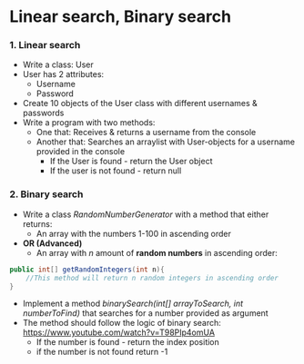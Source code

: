 # Linear search, Binary search

### 1. Linear search

- Write a class: User
- User has 2 attributes:
  - Username
  - Password
- Create 10 objects of the User class with different usernames & passwords
- Write a program with two methods:
  - One that: Receives & returns a username from the console
  - Another that: Searches an arraylist with User-objects for a username provided in the console
    - If the User is found - return the User object
    - If the user is not found - return null

### 2. Binary search

- Write a class *RandomNumberGenerator* with a method that either returns: 
  - An array with the numbers 1-100 in ascending order
- **OR (Advanced)**
  - An array with *n* amount of **random numbers** in ascending order:

```java
public int[] getRandomIntegers(int n){
	//This method will return n random integers in ascending order
}
```

- Implement a method *binarySearch(int[] arrayToSearch, int numberToFind)* that searches for a number provided as argument
- The method should follow the logic of binary search: https://www.youtube.com/watch?v=T98PIp4omUA
  - If the number is found - return the index position
  - if the number is not found return -1
